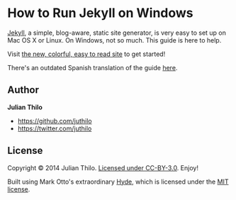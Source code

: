 How to Run Jekyll on Windows
============================

[Jekyll](http://jekyllrb.com), a simple, blog-aware, static site generator, is very easy to set up on Mac OS X or Linux. On Windows, not so much. This guide is here to help.

Visit [the new, colorful, easy to read site](http://jekyll-windows.juthilo.com) to get started!

There's an outdated Spanish translation of the guide [here](https://github.com/juthilo/run-jekyll-on-windows/blob/gh-pages/es/README.md). 

## Author

**Julian Thilo** 

* <https://github.com/juthilo>
* <https://twitter.com/juthilo>

## License

Copyright &copy; 2014 Julian Thilo. [Licensed under CC-BY-3.0](LICENSE). Enjoy!
 
Built using Mark Otto's extraordinary [Hyde](http://hyde.getpoole.com), which is licensed under the [MIT license](https://github.com/juthilo/run-jekyll-on-windows/blob/gh-pages/LICENSE-hyde.md).
